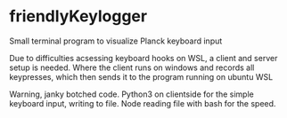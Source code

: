 # friendlyKeylogger
Small terminal program to visualize Planck keyboard input

Due to difficulties acsessing keyboard hooks on WSL, a client and server setup is needed. Where the client runs on windows and records all keypresses, which then sends it to the program running on ubuntu WSL

Warning, janky botched code.
Python3 on clientside for the simple keyboard input, writing to file.
Node reading file with bash for the speed.
